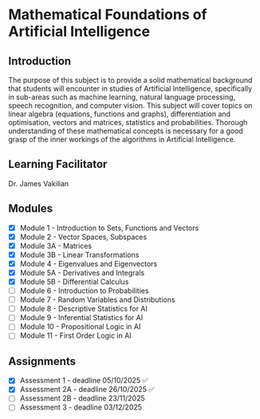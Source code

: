 # Mathematical Foundations of Artificial Intelligence

## Introduction
The purpose of this subject is to provide a solid mathematical background that students will encounter in studies of Artificial Intelligence, specifically in sub-areas such as machine learning, natural language processing, speech recognition, and computer vision. This subject will cover topics on linear algebra (equations, functions and graphs), differentiation and optimisation, vectors and matrices, statistics and probabilities. Thorough understanding of these mathematical concepts is necessary for a good grasp of the inner workings of the algorithms in Artificial Intelligence.

## Learning Facilitator
Dr. James Vakilian

## Modules
- [X] Module 1 - Introduction to Sets, Functions and Vectors
- [X] Module 2 - Vector Spaces, Subspaces
- [X] Module 3A - Matrices
- [X] Module 3B - Linear Transformations
- [X] Module 4 - Eigenvalues and Eigenvectors
- [X] Module 5A - Derivatives and Integrals
- [X] Module 5B - Differential Calculus
- [ ] Module 6 - Introduction to Probabilities
- [ ] Module 7 - Random Variables and Distributions
- [ ] Module 8 - Descriptive Statistics for AI
- [ ] Module 9 - Inferential Statistics for AI
- [ ] Module 10 - Propositional Logic in AI
- [ ] Module 11 - First Order Logic in AI

## Assignments
- [X] Assessment 1 - deadline 05/10/2025 ✅
- [X] Assessment 2A - deadline 26/10/2025 ✅
- [ ] Assessment 2B - deadline 23/11/2025
- [ ] Assessment 3 - deadline 03/12/2025